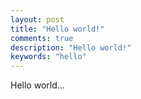 ```yaml
---
layout: post
title: "Hello world!"
comments: true
description: "Hello world!"
keywords: "hello"
---
```


Hello world...
